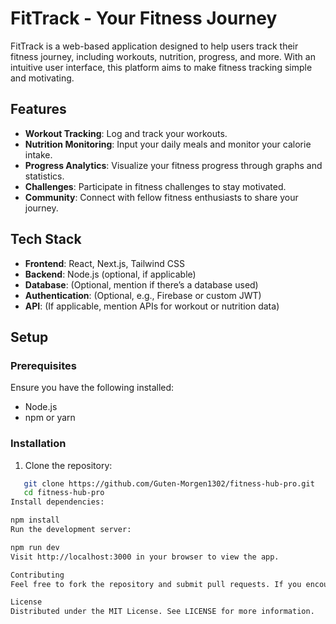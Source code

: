 # FitTrack - Your Fitness Journey

FitTrack is a web-based application designed to help users track their fitness journey, including workouts, nutrition, progress, and more. With an intuitive user interface, this platform aims to make fitness tracking simple and motivating.

## Features

- **Workout Tracking**: Log and track your workouts.
- **Nutrition Monitoring**: Input your daily meals and monitor your calorie intake.
- **Progress Analytics**: Visualize your fitness progress through graphs and statistics.
- **Challenges**: Participate in fitness challenges to stay motivated.
- **Community**: Connect with fellow fitness enthusiasts to share your journey.

## Tech Stack

- **Frontend**: React, Next.js, Tailwind CSS
- **Backend**: Node.js (optional, if applicable)
- **Database**: (Optional, mention if there’s a database used)
- **Authentication**: (Optional, e.g., Firebase or custom JWT)
- **API**: (If applicable, mention APIs for workout or nutrition data)
  
## Setup

### Prerequisites

Ensure you have the following installed:

- Node.js
- npm or yarn

### Installation

1. Clone the repository:
```bash
   git clone https://github.com/Guten-Morgen1302/fitness-hub-pro.git
   cd fitness-hub-pro
Install dependencies:

npm install
Run the development server:

npm run dev
Visit http://localhost:3000 in your browser to view the app.

Contributing
Feel free to fork the repository and submit pull requests. If you encounter any issues, open an issue in the "Issues" section, and we will get back to you as soon as possible!

License
Distributed under the MIT License. See LICENSE for more information.
